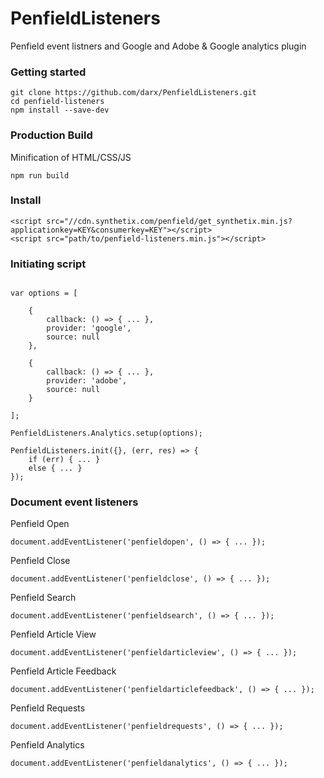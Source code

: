 # PenfieldListeners

Penfield event listners and Google and Adobe & Google analytics plugin

### Getting started

```
git clone https://github.com/darx/PenfieldListeners.git
cd penfield-listeners
npm install --save-dev
```

### Production Build

Minification of HTML/CSS/JS

```
npm run build
```

### Install

```
<script src="//cdn.synthetix.com/penfield/get_synthetix.min.js?applicationkey=KEY&consumerkey=KEY"></script>
<script src="path/to/penfield-listeners.min.js"></script>
```

### Initiating script

```

var options = [

	{
		callback: () => { ... },
		provider: 'google',
		source: null
	}, 

	{
		callback: () => { ... },
		provider: 'adobe',
		source: null
	}

];

PenfieldListeners.Analytics.setup(options);

PenfieldListeners.init({}, (err, res) => {
	if (err) { ... }
	else { ... }
});

```

### Document event listeners

Penfield Open

```
document.addEventListener('penfieldopen', () => { ... });
```

Penfield Close

```
document.addEventListener('penfieldclose', () => { ... });
```

Penfield Search

```
document.addEventListener('penfieldsearch', () => { ... });
```

Penfield Article View

```
document.addEventListener('penfieldarticleview', () => { ... });
```

Penfield Article Feedback

```
document.addEventListener('penfieldarticlefeedback', () => { ... });
```

Penfield Requests

```
document.addEventListener('penfieldrequests', () => { ... });
```

Penfield Analytics

```
document.addEventListener('penfieldanalytics', () => { ... });
```